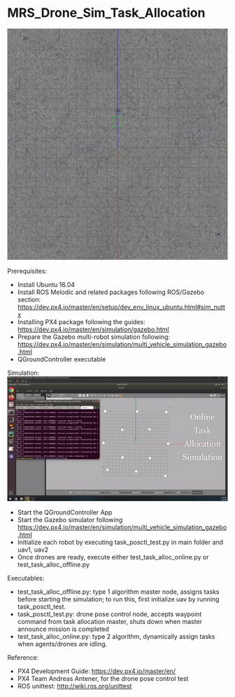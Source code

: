 # MRS_Drone_Sim_Task_Allocation

![alt text](https://github.com/ychen837/MRS_Drone_Sim_Task_Allocation/blob/main/Screenshot%20from%202020-12-04%2000-38-52.png)

Prerequisites:
- Install Ubuntu 18.04
- Install ROS Melodic and related packages following ROS/Gazebo section: https://dev.px4.io/master/en/setup/dev_env_linux_ubuntu.html#sim_nuttx 
- Installing PX4 package following the guides: https://dev.px4.io/master/en/simulation/gazebo.html
- Prepare the Gazebo multi-robot simulation following: https://dev.px4.io/master/en/simulation/multi_vehicle_simulation_gazebo.html
- QGroundController executable

Simulation:
![alt text](https://github.com/ychen837/MRS_Drone_Sim_Task_Allocation/blob/main/demo/online.gif)
- Start the QGroundController App
- Start the Gazebo simulator following https://dev.px4.io/master/en/simulation/multi_vehicle_simulation_gazebo.html
- Initialize each robot by executing task_posctl_test.py in main folder and uav1, uav2
- Once drones are ready, execute either test_task_alloc_online.py or test_task_alloc_offline.py

Executables:
- test_task_alloc_offline.py: type 1 algorithm master node, assigns tasks before starting the simulation; to run this, first initialize uav by running task_posctl_test.
- task_posctl_test.py: drone pose control node, accepts waypoint command from task allocation master, shuts down when master announce mission is completed
- test_task_alloc_online.py: type 2 algorithm, dynamically assign tasks when agents/drones are idling.


Reference:
- PX4 Development Guide: https://dev.px4.io/master/en/
- PX4 Team Andreas Antener, for the drone pose control test
- ROS unittest: http://wiki.ros.org/unittest
